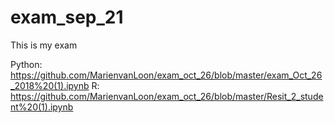 # exam_sep_21
This is my exam

Python: https://github.com/MarienvanLoon/exam_oct_26/blob/master/exam_Oct_26_2018%20(1).ipynb
R: https://github.com/MarienvanLoon/exam_oct_26/blob/master/Resit_2_student%20(1).ipynb
